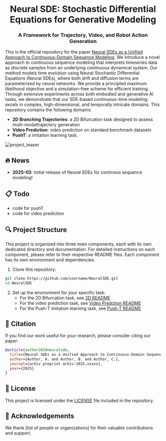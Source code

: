 <h1 align="center">Neural SDE: Stochastic Differential Equations for Generative Modeling</h1>
<p align="center">
  <h3 align="center">A Framework for Trajectory, Video, and Robot Action Generation</h3>
</p>

This is the official repository for the paper [Neural SDEs as a Unified Approach to Continuous-Domain Sequence Modeling](https://arxiv.org/pdf/2501.18871). We introduce a novel approach to continuous sequence modeling that interprets timeseries data as discrete samples from an underlying continuous dynamical system. Our method models time evolution using Neural Stochastic Differential Equations (Neural SDEs), where both drift and diffusion terms are parameterized by neural networks. We provide a principled maximum likelihood objective and a simulation-free scheme for efficient training. Through extensive experiments across both embodied and generative AI tasks, we demonstrate that our SDE-based continuous-time modeling excels in complex, high-dimensional, and temporally intricate domains. This repository contains the following domains:

- **2D Branching Trajectories**: a 2D Bifurcation task designed to assess multi-modaltrajectory generation
- **Video Prediction**: video prediction on standard benchmark datasets
- **PushT**: a imitation learning task.

![project_teaser](/assets/overview_figure.png)

## 🔥 News
- **2025-03**: Initial release of Neural SDEs for continous sequence modeling!

## 📋 Todo 
- code for pushT
- code for video prediction

## 🔍 Project Structure

This project is organized into three main components, each with its own dedicated directory and documentation. For detailed instructions on each component, please refer to their respective README files. Each component has its own environment and dependencies.

1. Clone this repository:
```bash
git clone https://github.com/username/NeuralSDE.git
cd NeuralSDE
```

2. Set up the environment for your specific task:
   - For the 2D Bifurcation task, see [2D README](/2d/README.md)
   - For the video prediction task, see [Video Predction README](/video/README.md)
   - For the Push-T imitation learning task, see [Push-T README](/pushT/README.md)

##

## 📝 Citation

If you find our work useful for your research, please consider citing our paper:

```bibtex
@article{author2024neuralsde,
  title={Neural SDEs as a Unified Approach to Continuous-Domain Sequence Modeling},
  author={Author, A. and Author, B. and Author, C.},
  journal={arXiv preprint arXiv:2025.xxxxx},
  year={2025}
}
```

## 📄 License

This project is licensed under the [LICENSE](LICENSE) file included in the repository.

## 🙏 Acknowledgements

We thank [list of people or organizations] for their valuable contributions and support.

